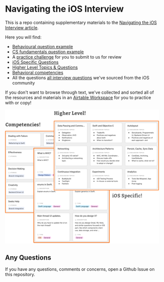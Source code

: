 Navigating the iOS Interview
================================== 
This is a repo containing supplementary materials to the [Navigating the iOS Interview article](https://www.raywenderlich.com/10625296-navigating-the-ios-interview).

Here you will find:
- [Behavioural question example](https://github.com/raywenderlich/ios-interview/blob/master/Behavioral%20Example)
- [CS fundamentals question example](https://github.com/raywenderlich/ios-interview/tree/master/CS%20Fundamentals%20Example)
- A [practice challenge](https://github.com/raywenderlich/ios-interview/tree/master/Practical%20Example) for you to submit to us for review
- [iOS Specific Questions](https://github.com/raywenderlich/ios-interview/tree/master/iOS%20Specific%20Questions)
- [Higher Level Topics & Questions](https://github.com/raywenderlich/ios-interview/tree/master/Higher%20Level)
- [Behavioral competencies](https://github.com/raywenderlich/ios-interview/tree/master/Behavioral%20Competencies)
- All the questions [all interview questions](https://github.com/raywenderlich/ios-interview/tree/master/All%20Questions) we've sourced from the iOS community

If you don't want to browse through text, we've collected and sorted all of the resources and materials in an <a href="https://airtable.com/shrTixYZjswKMzU6d" target="_blank">Airtable Workspace</a> for you to practice with or copy!

![Stack Image](assets/airtableSample.png)

## Any Questions
If you have any questions, comments or concerns, open a Github Issue on this repository.
